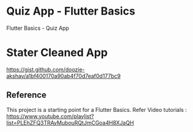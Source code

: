 # Quiz App - Flutter Basics

Flutter Basics - Quiz App

# Stater Cleaned App
https://gist.github.com/doozie-akshay/a1bf400170a90ab4f70d7eaf0d177bc9

## Reference

This project is a starting point for a Flutter Basics.
Refer Video tutorials : https://www.youtube.com/playlist?list=PLEhZFQ3TRAyMubouRQtJmCGoa4H8XJaQH
